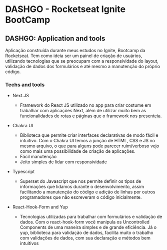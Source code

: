 # DASHGO - Rocketseat Ignite BootCamp

## DASHGO: Application and tools

<p>Aplicação construída durante meus estudos no Ignite, Bootcamp da Rocketseat. Tem como ideia ser um painel de criação de usuários, utilizando tecnologias que se preocupam com a responsividade do layout, validação de dados dos formulários e até mesmo a manutenção do próprio código.</p>

### Techs and tools
  - Next.JS
    -  Framework do React JS utilizado no app para criar costume em trabalhar com aplicações Next, além de utilizar muito bem as funcionalidades de rotas e páginas que o framework nos presenteia.
  - Chakra UI
    - Biblioteca que permite criar interfaces declarativas de modo  fácil e intuitivo. Com o Chakra UI temos a junção de HTML, CSS e JS no mesmo arquivo, o que para alguns pode parecer ruim/verboso vejo como mais uma possibilidade de criação de aplicações.
    - Fácil manutenção
    - Jeito simples de lidar com responsividade 

  - Typescript
    - Superset do Javascript que nos permite definir os tipos de informações que lidamos durante o desenvolvimento, assim facilitando a manutenção do código e adição de linhas por outros programadores que não escreveram o código inicialmente.

  - React-Hook-Form and Yup
    - Tecnologias utilizadas para trabalhar com formulários e validação de dados. Com o react-hook-form você manipula os Uncontrolled Components de uma maneira simples e de grande eficiência. Já o yup, biblioteca para validação de dados, facilita muito o trabalho com validações de dados, com sua declaração e métodos bem intuitivos
